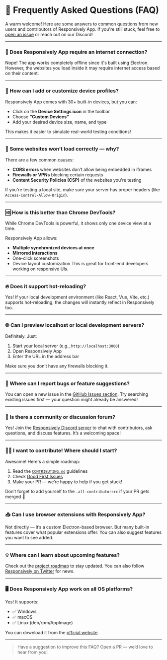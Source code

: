 # 📖 Frequently Asked Questions (FAQ)

A warm welcome! Here are some answers to common questions from new users and contributors of Responsively App. If you're still stuck, feel free to [open an issue](https://github.com/responsively-org/responsively-app/issues) or reach out on our Discord!

---

### 📌 Does Responsively App require an internet connection?

Nope! The app works completely offline since it's built using Electron. However, the websites you load inside it may require internet access based on their content.

---

### 📱 How can I add or customize device profiles?

Responsively App comes with 30+ built-in devices, but you can:
- Click on the **Device Settings icon** in the toolbar
- Choose **“Custom Devices”**
- Add your desired device size, name, and type

This makes it easier to simulate real-world testing conditions!

---

### 🔄 Some websites won’t load correctly — why?

There are a few common causes:
- **CORS errors** when websites don’t allow being embedded in iframes
- **Firewalls or VPNs** blocking certain requests
- **Content Security Policies (CSP)** of the websites you're testing

If you're testing a local site, make sure your server has proper headers (like `Access-Control-Allow-Origin`).

---

### 🆚 How is this better than Chrome DevTools?

While Chrome DevTools is powerful, it shows only one device view at a time.

Responsively App allows:
- **Multiple synchronized devices at once**
- **Mirrored interactions**
- One-click screenshots
- Device layout customization
This is great for front-end developers working on responsive UIs.

---

### 🔥 Does it support hot-reloading?

Yes! If your local development environment (like React, Vue, Vite, etc.) supports hot-reloading, the changes will instantly reflect in Responsively too.

---

### 🌐 Can I preview localhost or local development servers?

Definitely. Just:
1. Start your local server (e.g., `http://localhost:3000`)
2. Open Responsively App
3. Enter the URL in the address bar

Make sure you don’t have any firewalls blocking it.

---

### 🔧 Where can I report bugs or feature suggestions?

You can open a new issue in the [GitHub Issues section](https://github.com/responsively-org/responsively-app/issues). Try searching existing issues first — your question might already be answered!

---

### 💬 Is there a community or discussion forum?

Yes! Join the [Responsively Discord server](https://discord.gg/gMT5JpB) to chat with contributors, ask questions, and discuss features. It’s a welcoming space!

---

### 🧑‍💻 I want to contribute! Where should I start?

Awesome! Here's a simple roadmap:
1. Read the [`CONTRIBUTING.md`](./CONTRIBUTING.md) guidelines
2. Check [Good First Issues](https://github.com/responsively-org/responsively-app/issues?q=is%3Aissue+is%3Aopen+label%3Agood+first+issue)
3. Make your PR — we’re happy to help if you get stuck!

Don’t forget to add yourself to the `.all-contributorsrc` if your PR gets merged 🌸

---

### 📥 Can I use browser extensions with Responsively App?

Not directly — it’s a custom Electron-based browser. But many built-in features cover what popular extensions offer. You can also suggest features you want to see added.

---

### 💡 Where can I learn about upcoming features?

Check out the [project roadmap](https://github.com/responsively-org/responsively-app/projects) to stay updated. You can also follow [Responsively on Twitter](https://twitter.com/responsivelyapp) for news.

---

### 🖥️ Does Responsively App work on all OS platforms?

Yes! It supports:
- ✅ Windows
- ✅ macOS
- ✅ Linux (deb/rpm/AppImage)

You can download it from the [official website](https://responsively.app/#download).

---

> Have a suggestion to improve this FAQ? Open a PR — we’d love to hear from you!
